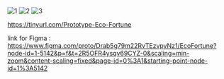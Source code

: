 ![1](https://github.com/user-attachments/assets/2d066423-86c8-43c2-bf2a-fa1fc42132f3)
![2](https://github.com/user-attachments/assets/5b703782-2b09-4195-8d4c-697f0f3d56b5)
![3](https://github.com/user-attachments/assets/7bb3c984-534f-4013-9f32-aebf767bc874)

https://tinyurl.com/Prototype-Eco-Fortune

link for Figma : https://www.figma.com/proto/Drab5g79m22RvTEzvpyNz1/EcoFortune?node-id=1-5142&p=f&t=2R5OFR4ysqv69CYZ-0&scaling=min-zoom&content-scaling=fixed&page-id=0%3A1&starting-point-node-id=1%3A5142
